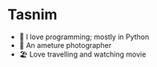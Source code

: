 # Tasnim

- :slightly_smiling_face: I love programming; mostly in Python
- :camera_flash: An ameture photographer  
- :beach_umbrella: Love travelling and watching movie
